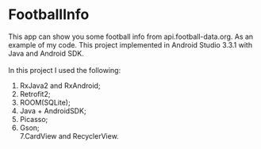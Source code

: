 # FootballInfo
This app can show you some football info from api.football-data.org. As an example of my code. 
This project implemented in Android Studio 3.3.1 with Java and Android SDK.<br>
<br>In this project I used the following:
1. RxJava2 and RxAndroid;
2. Retrofit2;
3. ROOM(SQLite);
4. Java + AndroidSDK;
5. Picasso;
6. Gson;<br>7.CardView and RecyclerView.<br> 
